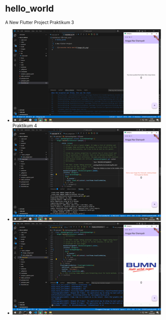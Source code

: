 # hello_world

A New Flutter Project
Praktikum 3
- ![Screenshot Hello World](images/01.png)
Praktikum 4
- ![Screenshot Hello World](images/02.png)
- ![Screenshot Hello World](images/03.png)
